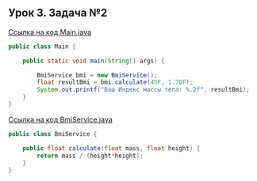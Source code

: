 ## Урок 3. Задача №2

[Ссылка на код Main.java](https://github.com/npetyaeva/javaLesson_3_2/blob/master/src/Main.java)

```java
public class Main {

    public static void main(String[] args) {

        BmiService bmi = new BmiService();
        float resultBmi = bmi.calculate(45F, 1.70F);
        System.out.printf("Ваш Индекс массы тела: %.2f", resultBmi);
    }
}
```

[Ссылка на код BmiService.java](https://github.com/npetyaeva/javaLesson_3_2/blob/master/src/BmiService.java)

```java
public class BmiService {

    public float calculate(float mass, float height) {
        return mass / (height*height);
    }
}
```
